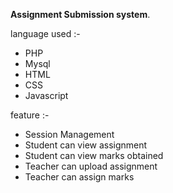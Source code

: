 **Assignment Submission system**.

language used :-
- PHP
- Mysql
- HTML
- CSS
- Javascript

feature :-
- Session Management
- Student can view assignment
- Student can view marks obtained
- Teacher can upload assignment
- Teacher can assign marks
